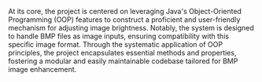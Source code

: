 At its core, the project is centered on leveraging Java's Object-Oriented Programming (OOP) features to construct a proficient and user-friendly mechanism for adjusting image brightness. Notably, the system is designed to handle BMP files as image inputs, ensuring compatibility with this specific image format. Through the systematic application of OOP principles, the project encapsulates essential methods and properties, fostering a modular and easily maintainable codebase tailored for BMP image enhancement.
